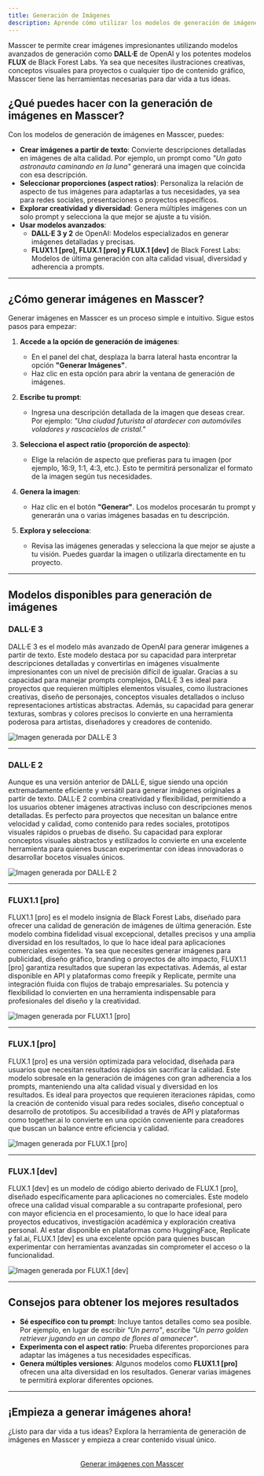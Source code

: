 ```yaml
---
title: Generación de Imágenes
description: Aprende cómo utilizar los modelos de generación de imágenes disponibles en Masscer y explora sus capacidades.
---
```


Masscer te permite crear imágenes impresionantes utilizando modelos avanzados de generación como **DALL·E** de OpenAI y los potentes modelos **FLUX** de Black Forest Labs. Ya sea que necesites ilustraciones creativas, conceptos visuales para proyectos o cualquier tipo de contenido gráfico, Masscer tiene las herramientas necesarias para dar vida a tus ideas.

## ¿Qué puedes hacer con la generación de imágenes en Masscer?

Con los modelos de generación de imágenes en Masscer, puedes:

- **Crear imágenes a partir de texto**: Convierte descripciones detalladas en imágenes de alta calidad. Por ejemplo, un prompt como *"Un gato astronauta caminando en la luna"* generará una imagen que coincida con esa descripción.
- **Seleccionar proporciones (aspect ratios)**: Personaliza la relación de aspecto de tus imágenes para adaptarlas a tus necesidades, ya sea para redes sociales, presentaciones o proyectos específicos.
- **Explorar creatividad y diversidad**: Genera múltiples imágenes con un solo prompt y selecciona la que mejor se ajuste a tu visión.
- **Usar modelos avanzados**:
  - **DALL·E 3 y 2** de OpenAI: Modelos especializados en generar imágenes detalladas y precisas.
  - **FLUX1.1 [pro], FLUX.1 [pro] y FLUX.1 [dev]** de Black Forest Labs: Modelos de última generación con alta calidad visual, diversidad y adherencia a prompts.

---

## ¿Cómo generar imágenes en Masscer?

Generar imágenes en Masscer es un proceso simple e intuitivo. Sigue estos pasos para empezar:

1. **Accede a la opción de generación de imágenes**:
   - En el panel del chat, desplaza la barra lateral hasta encontrar la opción **"Generar Imágenes"**.
   - Haz clic en esta opción para abrir la ventana de generación de imágenes.

2. **Escribe tu prompt**:
   - Ingresa una descripción detallada de la imagen que deseas crear. Por ejemplo: *"Una ciudad futurista al atardecer con automóviles voladores y rascacielos de cristal."*

3. **Selecciona el aspect ratio (proporción de aspecto)**:
   - Elige la relación de aspecto que prefieras para tu imagen (por ejemplo, 16:9, 1:1, 4:3, etc.). Esto te permitirá personalizar el formato de la imagen según tus necesidades.

4. **Genera la imagen**:
   - Haz clic en el botón **"Generar"**. Los modelos procesarán tu prompt y generarán una o varias imágenes basadas en tu descripción.

5. **Explora y selecciona**:
   - Revisa las imágenes generadas y selecciona la que mejor se ajuste a tu visión. Puedes guardar la imagen o utilizarla directamente en tu proyecto.

---

## Modelos disponibles para generación de imágenes

### **DALL·E 3**
DALL·E 3 es el modelo más avanzado de OpenAI para generar imágenes a partir de texto. Este modelo destaca por su capacidad para interpretar descripciones detalladas y convertirlas en imágenes visualmente impresionantes con un nivel de precisión difícil de igualar. Gracias a su capacidad para manejar prompts complejos, DALL·E 3 es ideal para proyectos que requieren múltiples elementos visuales, como ilustraciones creativas, diseño de personajes, conceptos visuales detallados o incluso representaciones artísticas abstractas. Además, su capacidad para generar texturas, sombras y colores precisos lo convierte en una herramienta poderosa para artistas, diseñadores y creadores de contenido.

![Imagen generada por DALL·E 3](../../../../assets/images/dalle3.png)

---

### **DALL·E 2**
Aunque es una versión anterior de DALL·E, sigue siendo una opción extremadamente eficiente y versátil para generar imágenes originales a partir de texto. DALL·E 2 combina creatividad y flexibilidad, permitiendo a los usuarios obtener imágenes atractivas incluso con descripciones menos detalladas. Es perfecto para proyectos que necesitan un balance entre velocidad y calidad, como contenido para redes sociales, prototipos visuales rápidos o pruebas de diseño. Su capacidad para explorar conceptos visuales abstractos y estilizados lo convierte en una excelente herramienta para quienes buscan experimentar con ideas innovadoras o desarrollar bocetos visuales únicos.

![Imagen generada por DALL·E 2](../../../../assets/images/dalle2.png)

---

### **FLUX1.1 [pro]**
FLUX1.1 [pro] es el modelo insignia de Black Forest Labs, diseñado para ofrecer una calidad de generación de imágenes de última generación. Este modelo combina fidelidad visual excepcional, detalles precisos y una amplia diversidad en los resultados, lo que lo hace ideal para aplicaciones comerciales exigentes. Ya sea que necesites generar imágenes para publicidad, diseño gráfico, branding o proyectos de alto impacto, FLUX1.1 [pro] garantiza resultados que superan las expectativas. Además, al estar disponible en API y plataformas como freepik y Replicate, permite una integración fluida con flujos de trabajo empresariales. Su potencia y flexibilidad lo convierten en una herramienta indispensable para profesionales del diseño y la creatividad.

![Imagen generada por FLUX1.1 [pro]](../../../../assets/images/flux1.1-pro.png)

---

### **FLUX.1 [pro]**
FLUX.1 [pro] es una versión optimizada para velocidad, diseñada para usuarios que necesitan resultados rápidos sin sacrificar la calidad. Este modelo sobresale en la generación de imágenes con gran adherencia a los prompts, manteniendo una alta calidad visual y diversidad en los resultados. Es ideal para proyectos que requieren iteraciones rápidas, como la creación de contenido visual para redes sociales, diseño conceptual o desarrollo de prototipos. Su accesibilidad a través de API y plataformas como together.ai lo convierte en una opción conveniente para creadores que buscan un balance entre eficiencia y calidad.

![Imagen generada por FLUX.1 [pro]](../../../../assets/images/flux1-pro.png)

---

### **FLUX.1 [dev]**
FLUX.1 [dev] es un modelo de código abierto derivado de FLUX.1 [pro], diseñado específicamente para aplicaciones no comerciales. Este modelo ofrece una calidad visual comparable a su contraparte profesional, pero con mayor eficiencia en el procesamiento, lo que lo hace ideal para proyectos educativos, investigación académica y exploración creativa personal. Al estar disponible en plataformas como HuggingFace, Replicate y fal.ai, FLUX.1 [dev] es una excelente opción para quienes buscan experimentar con herramientas avanzadas sin comprometer el acceso o la funcionalidad.

![Imagen generada por FLUX.1 [dev]](../../../../assets/images/flux1-dev.png)

---

## Consejos para obtener los mejores resultados

- **Sé específico con tu prompt**: Incluye tantos detalles como sea posible. Por ejemplo, en lugar de escribir *"Un perro"*, escribe *"Un perro golden retriever jugando en un campo de flores al amanecer"*.
- **Experimenta con el aspect ratio**: Prueba diferentes proporciones para adaptar las imágenes a tus necesidades específicas.
- **Genera múltiples versiones**: Algunos modelos como **FLUX1.1 [pro]** ofrecen una alta diversidad en los resultados. Generar varias imágenes te permitirá explorar diferentes opciones.

---

## ¡Empieza a generar imágenes ahora!

¿Listo para dar vida a tus ideas? Explora la herramienta de generación de imágenes en Masscer y empieza a crear contenido visual único. 

<div style="text-align: center; margin-top: 2rem;">
    <a class="button primary" href="https://masscer-ai.ngrok.app/" target="_blank">Generar imágenes con Masscer</a>
</div>
